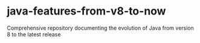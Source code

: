 # java-features-from-v8-to-now
Comprehensive repository documenting the evolution of Java from version 8 to the latest release
